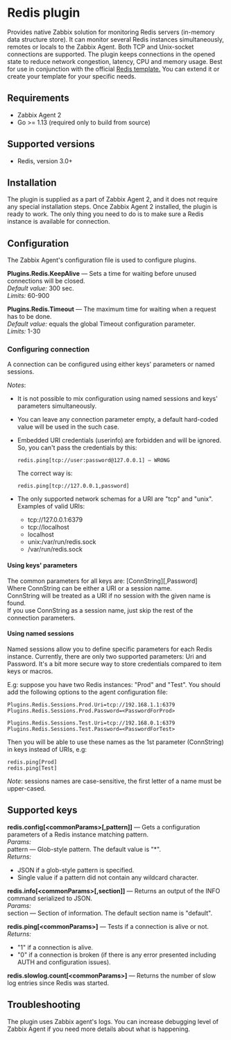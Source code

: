 # Redis plugin
Provides native Zabbix solution for monitoring Redis servers (in-memory data structure store). It can monitor several 
Redis instances simultaneously, remotes or locals to the Zabbix Agent. Both TCP and Unix-socket connections are 
supported. The plugin keeps connections in the opened state to reduce network congestion, latency, CPU and 
memory usage. Best for use in conjunction with the official 
[Redis template.](https://git.zabbix.com/projects/ZBX/repos/zabbix/browse/templates/db/redis)
You can extend it or create your template for your specific needs. 

## Requirements
* Zabbix Agent 2
* Go >= 1.13 (required only to build from source)

## Supported versions
* Redis, version 3.0+

## Installation
The plugin is supplied as a part of Zabbix Agent 2, and it does not require any special installation steps. Once 
Zabbix Agent 2 installed, the plugin is ready to work. The only thing you need to do is to make sure a Redis 
instance is available for connection.

## Configuration
The Zabbix Agent's configuration file is used to configure plugins.

**Plugins.Redis.KeepAlive** — Sets a time for waiting before unused connections will be closed.  
*Default value:* 300 sec.  
*Limits:* 60-900

**Plugins.Redis.Timeout** — The maximum time for waiting when a request has to be done.  
*Default value:* equals the global Timeout configuration parameter.  
*Limits:* 1-30

### Configuring connection
A connection can be configured using either keys' parameters or named sessions.     

*Notes*:  
* It is not possible to mix configuration using named sessions and keys' parameters simultaneously.
* You can leave any connection parameter empty, a default hard-coded value will be used in the such case.
* Embedded URI credentials (userinfo) are forbidden and will be ignored. So, you can't pass the credentials by this:   
  
      redis.ping[tcp://user:password@127.0.0.1] — WRONG  
  
  The correct way is:
    
      redis.ping[tcp://127.0.0.1,password]
      
* The only supported network schemas for a URI are "tcp" and "unix".  
Examples of valid URIs:
    - tcp://127.0.0.1:6379
    - tcp://localhost
    - localhost
    - unix:/var/run/redis.sock
    - /var/run/redis.sock
      
#### Using keys' parameters
The common parameters for all keys are: [ConnString][,Password]  
Where ConnString can be either a URI or a session name.   
ConnString will be treated as a URI if no session with the given name is found.  
If you use ConnString as a session name, just skip the rest of the connection parameters.  
 
#### Using named sessions
Named sessions allow you to define specific parameters for each Redis instance. Currently, there are only two supported 
parameters: Uri and Password. It's a bit more secure way to store credentials compared to item keys or macros.  

E.g: suppose you have two Redis instances: "Prod" and "Test". 
You should add the following options to the agent configuration file:   

    Plugins.Redis.Sessions.Prod.Uri=tcp://192.168.1.1:6379  
    Plugins.Redis.Sessions.Prod.Password=<PasswordForProd>  
      
    Plugins.Redis.Sessions.Test.Uri=tcp://192.168.0.1:6379   
    Plugins.Redis.Sessions.Test.Password=<PasswordForTest>  
        
Then you will be able to use these names as the 1st parameter (ConnString) in keys instead of URIs, e.g:

    redis.ping[Prod]
    redis.ping[Test]

*Note*: sessions names are case-sensitive, the first letter of a name must be upper-cased.

## Supported keys
**redis.config[\<commonParams\>[,pattern]]** — Gets a configuration parameters of a Redis instance matching pattern.  
*Params:*  
pattern — Glob-style pattern. The default value is "*".  
*Returns:*
- JSON if a glob-style pattern is specified.
- Single value if a pattern did not contain any wildcard character.

**redis.info[\<commonParams\>[,section]]** — Returns an output of the INFO command serialized to JSON.  
*Params:*  
section — Section of information. The default section name is "default".

**redis.ping[\<commonParams\>]** — Tests if a connection is alive or not.  
*Returns:*
- "1" if a connection is alive.
- "0" if a connection is broken (if there is any error presented including AUTH and configuration issues).

**redis.slowlog.count[\<commonParams\>]** — Returns the number of slow log entries since Redis was started.

## Troubleshooting
The plugin uses Zabbix agent's logs. You can increase debugging level of Zabbix Agent if you need more details about 
what is happening. 
